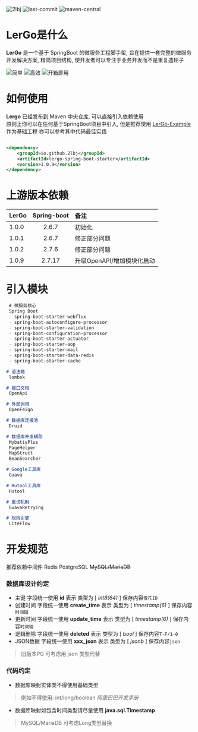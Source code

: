 <img src="https://img.shields.io/badge/Author-hexLi-orange" alt="2lbj" /> <img src="https://img.shields.io/github/last-commit/2lbj/lergo-spring-boot-starter" alt="last-commit" /> <img src="https://img.shields.io/maven-central/v/io.github.2lbj/lergo-spring-boot-starter
" alt="maven-central" />

# LerGo是什么

**LerGo** 是一个基于 SpringBoot 的微服务工程脚手架, 旨在提供一套完整的微服务开发解决方案, 精简项目结构,
使开发者可以专注于业务开发而不是重复造轮子

![简单](https://img.shields.io/badge/%23-%E7%AE%80%E5%8D%95-4f8a7c)
![高效](https://img.shields.io/badge/%23-%E9%AB%98%E6%95%88-4f8a7c)
![开箱即用](https://img.shields.io/badge/%23-%E5%BC%80%E7%AE%B1%E5%8D%B3%E7%94%A8-4f8a7c)

# 如何使用

**Lergo** 已经发布到 Maven 中央仓库, 可以直接引入依赖使用  
原则上你可以在任何基于SpringBoot项目中引入, 但是推荐使用 [LerGo-Example]() 作为基础工程 亦可以参考其中代码最佳实践

```xml

<dependency>
    <groupId>io.github.2lbj</groupId>
    <artifactId>lergo-spring-boot-starter</artifactId>
    <version>1.0.9</version>
</dependency>
```

# 上游版本依赖

| LerGo | Spring-boot | 备注                |
|:------|:-----------:|:------------------|
| 1.0.0 |    2.6.7    | 初始化               |
| 1.0.1 |    2.6.7    | 修正部分问题            |
| 1.0.2 |    2.7.6    | 修正部分问题            |
| 1.0.9 |   2.7.17    | 升级OpenAPI/增加模块化启动 |

# 引入模块

```markdown
 # 微服务核心
 Spring Boot
 - spring-boot-starter-webflux
 - spring-boot-autoconfigure-processor
 - spring-boot-starter-validation
 - spring-boot-configuration-processor
 - spring-boot-starter-actuator
 - spring-boot-starter-aop
 - spring-boot-starter-mail
 - spring-boot-starter-data-redis
 - spring-boot-starter-cache

# 语法糖
 lombok

# 接口文档
 OpenApi

# 外部调用
 OpenFeign

# 数据库连接池
 Druid

# 数据库开发辅助
 MybatisPlus
 PageHelper
 MapStruct
 BeanSearcher

# Google工具库
 Guava

# Hutool工具库
 Hutool

# 重试机制
 GuavaRetrying

# 规则引擎
 LiteFlow 
```

# 开发规范

推荐依赖中间件 Redis PostgreSQL ~~MySQL/MariaDB~~

### 数据库设计约定

* 主键 字段统一使用 **id** 表示 类型为 [ *int8(64)* ] 保存内容`雪花ID`
* 创建时间 字段统一使用 **create_time** 表示 类型为 [ *timestamp(6)* ] 保存内容`时间辍`
* 更新时间 字段统一使用 **update_time** 表示 类型为 [ *timestamp(6)* ] 保存内容`时间辍`
* 逻辑删除 字段统一使用 **deleted** 表示 类型为 [ *bool* ] 保存内容`T-F/1-0`
* JSON数据 字段统一使用 **xxx_json** 表示 类型为 [ *jsonb* ] 保存内容`json`

> 旧版本PG 可考虑用 json 类型代替

### 代码约定

* 数据库映射实体类不得使用基础类型

> 例如不得使用: int/long/boolean *阿里巴巴开发手册*

* 数据库映射如包含时间类型请尽量使用 **java.sql.Timestamp**

> MySQL/MariaDB 可考虑Long类型替换
